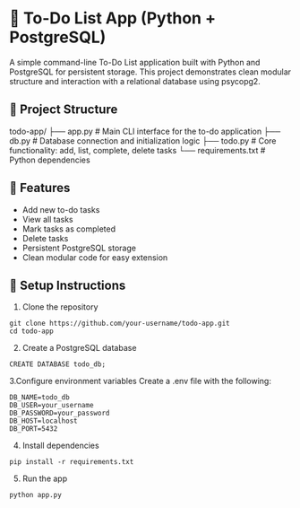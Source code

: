 # 📝 To-Do List App (Python + PostgreSQL)
A simple command-line To-Do List application built with Python and PostgreSQL for persistent storage. This project demonstrates clean modular structure and interaction with a relational database using psycopg2.

## 📂 Project Structure
todo-app/
├── app.py            # Main CLI interface for the to-do application
├── db.py             # Database connection and initialization logic
├── todo.py           # Core functionality: add, list, complete, delete tasks
└── requirements.txt  # Python dependencies

## 🚀 Features
- Add new to-do tasks
- View all tasks
- Mark tasks as completed
- Delete tasks
- Persistent PostgreSQL storage
- Clean modular code for easy extension

## 🧪 Setup Instructions
1. Clone the repository

```
git clone https://github.com/your-username/todo-app.git
cd todo-app
```

2. Create a PostgreSQL database
```
CREATE DATABASE todo_db;
```
3.Configure environment variables
Create a .env file with the following:
```
DB_NAME=todo_db
DB_USER=your_username
DB_PASSWORD=your_password
DB_HOST=localhost
DB_PORT=5432
```

4. Install dependencies

```
pip install -r requirements.txt
```

5. Run the app
```
python app.py
```
